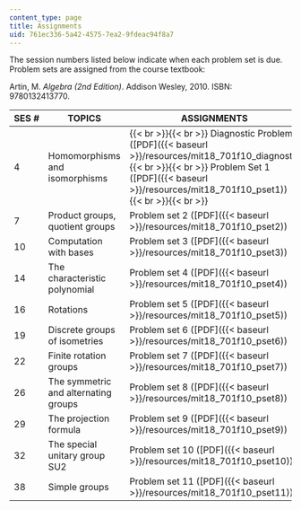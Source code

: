 ```yaml
---
content_type: page
title: Assignments
uid: 761ec336-5a42-4575-7ea2-9fdeac94f8a7
---
```


The session numbers listed below indicate when each problem set is due. Problem sets are assigned from the course textbook:

Artin, M. _Algebra (2nd Edition)_. Addison Wesley, 2010. ISBN: 9780132413770.

| SES # | TOPICS | ASSIGNMENTS |
| --- | --- | --- |
| 4 | Homomorphisms and isomorphisms |  {{< br >}}{{< br >}} Diagnostic Problem ([PDF]({{< baseurl >}}/resources/mit18_701f10_diagnost)) {{< br >}}{{< br >}} Problem Set 1 ([PDF]({{< baseurl >}}/resources/mit18_701f10_pset1)) {{< br >}}{{< br >}}  |
| 7 | Product groups, quotient groups | Problem set 2 ([PDF]({{< baseurl >}}/resources/mit18_701f10_pset2)) |
| 10 | Computation with bases | Problem set 3 ([PDF]({{< baseurl >}}/resources/mit18_701f10_pset3)) |
| 14 | The characteristic polynomial | Problem set 4 ([PDF]({{< baseurl >}}/resources/mit18_701f10_pset4)) |
| 16 | Rotations | Problem set 5 ([PDF]({{< baseurl >}}/resources/mit18_701f10_pset5)) |
| 19 | Discrete groups of isometries | Problem set 6 ([PDF]({{< baseurl >}}/resources/mit18_701f10_pset6)) |
| 22 | Finite rotation groups | Problem set 7 ([PDF]({{< baseurl >}}/resources/mit18_701f10_pset7)) |
| 26 | The symmetric and alternating groups | Problem set 8 ([PDF]({{< baseurl >}}/resources/mit18_701f10_pset8)) |
| 29 | The projection formula | Problem set 9 ([PDF]({{< baseurl >}}/resources/mit18_701f10_pset9)) |
| 32 | The special unitary group SU2 | Problem set 10 ([PDF]({{< baseurl >}}/resources/mit18_701f10_pset10)) |
| 38 | Simple groups | Problem set 11 ([PDF]({{< baseurl >}}/resources/mit18_701f10_pset11))